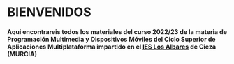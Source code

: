 # BIENVENIDOS

#### Aqui encontrareis todos los materiales del curso 2022/23 de la materia de Programación Multimedia y Dispositivos Móviles del Ciclo Superior de Aplicaciones Multiplataforma impartido en el [IES Los Albares](https://www.ieslosalbares.es) de Cieza (MURCIA)
